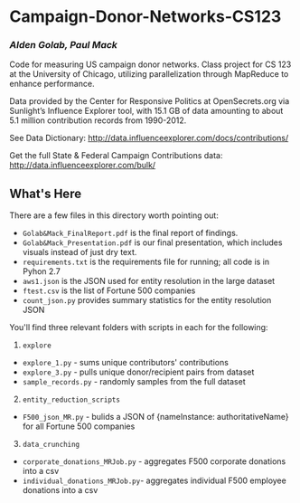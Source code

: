 # Campaign-Donor-Networks-CS123
### _Alden Golab, Paul Mack_
Code for measuring US campaign donor networks. Class project for CS 123 at the University of Chicago, utilizing parallelization through MapReduce to enhance performance. 

Data provided by the Center for Responsive Politics at OpenSecrets.org via Sunlight’s Influence Explorer tool, with 15.1 GB of data amounting to about 5.1 million contribution records from 1990-2012.

See Data Dictionary:
http://data.influenceexplorer.com/docs/contributions/

Get the full State & Federal Campaign Contributions data: 
http://data.influenceexplorer.com/bulk/

## What's Here

There are a few files in this directory worth pointing out: 

+ `Golab&Mack_FinalReport.pdf` is the final report of findings.
+ `Golab&Mack_Presentation.pdf` is our final presentation, which includes visuals instead of just dry text.
+ `requirements.txt` is the requirements file for running; all code is in Pyhon 2.7
+ `aws1.json` is the JSON used for entity resolution in the large dataset
+ `ftest.csv` is the list of Fortune 500 companies
+ `count_json.py` provides summary statistics for the entity resolution JSON

You'll find three relevant folders with scripts in each for the following:

1. `explore` 
  + `explore_1.py` - sums unique contributors' contributions
  + `explore_3.py` - pulls unique donor/recipient pairs from dataset
  + `sample_records.py` - randomly samples from the full dataset
2. `entity_reduction_scripts`
  + `F500_json_MR.py` - bulids a JSON of {nameInstance: authoritativeName} for all Fortune 500 companies
3. `data_crunching` 
  + `corporate_donations_MRJob.py` - aggregates F500 corporate donations into a csv
  + `individual_donations_MRJob.py`- aggregates individual F500 employee donations into a csv
